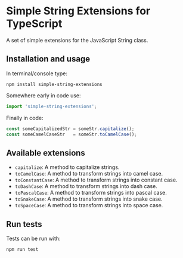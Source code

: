 # Simple String Extensions for TypeScript

A set of simple extensions for the JavaScript String class.


## Installation and usage

In terminal/console type:

```npm
npm install simple-string-extensions
```

Somewhere early in code use:

```typescript
import 'simple-string-extensions';
```

Finally in code:

```typescript
const someCapitalizedStr = someStr.capitalize();
const someCamelCaseStr   = someStr.toCamelCase();
```


## Available extensions

* `capitalize`: A method to capitalize strings.
* `toCamelCase`: A method to transform strings into camel case.
* `toConstantCase`: A method to transform strings into constant case.
* `toDashCase`: A method to transform strings into dash case.
* `toPascalCase`: A method to transform strings into pascal case.
* `toSnakeCase`: A method to transform strings into snake case.
* `toSpaceCase`: A method to transform strings into space case.


## Run tests

Tests can be run with:

```npm
npm run test
```
